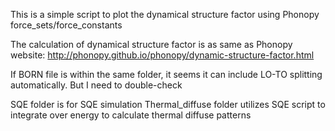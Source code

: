 This is a simple script to plot the dynamical structure factor using Phonopy force_sets/force_constants

The calculation of dynamical structure factor is as same as Phonopy website:
http://phonopy.github.io/phonopy/dynamic-structure-factor.html

If BORN file is within the same folder, it seems it can include LO-TO splitting automatically. But I need to double-check

SQE folder is for SQE simulation
Thermal_diffuse folder utilizes SQE script to integrate over energy to calculate thermal diffuse patterns
